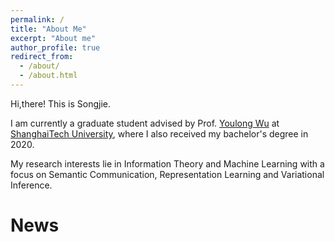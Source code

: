 ```yaml
---
permalink: /
title: "About Me"
excerpt: "About me"
author_profile: true
redirect_from: 
  - /about/
  - /about.html
---
```

Hi,there! This is Songjie.

I am currently a graduate student advised by Prof. [Youlong Wu](https://faculty.sist.shanghaitech.edu.cn/faculty/wyl/) at [ShanghaiTech University](https://www.shanghaitech.edu.cn/eng/), where I also received my bachelor's degree in 2020.

My research interests lie in Information Theory and Machine Learning with a focus on Semantic Communication, Representation Learning and Variational Inference.


# News
